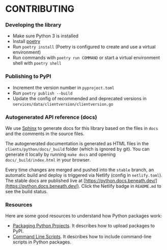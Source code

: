 # CONTRIBUTING

### Developing the library

- Make sure Python 3 is installed
- Install [poetry](https://python-poetry.org/docs/)
- Run `poetry install` (Poetry is configured to create and use a virtual environment)
- Run commands with `poetry run COMMAND` or start a virtual environment shell with `poetry shell`

### Publishing to PyPI

- Increment the version number in `pyproject.toml`
- Run `poetry publish --build`
- Update the config of recommended and deprecated versions in `services/data/clientversion/clientversion.go`

### Autogenerated API reference (docs)

We use [Sphinx](https://www.sphinx-doc.org/en/master/) to generate docs for this library based on the files in `docs` and the comments in the source files.

The autogenerated documentation is generated as HTML files in the `clients/python/docs/_build` folder (which is ignored by git). You can generate it locally by running `make docs` and opening `docs/_build/index.html` in your browser.

Every time changes are merged and pushed into the `stable` branch, an automatic build and deploy is triggered via Netlify (config in `netlify.toml`). The stable docs are published live at [https://python.docs.beneath.dev/](https://python.docs.beneath.dev/). Click the Netlify badge in `README.md` to see the build status.

### Resources

Here are some good resources to understand how Python packages work:

- [Packaging Python Projects](https://packaging.python.org/tutorials/packaging-projects/). It describes how to upload packages to PyPI.
- [Command Line Scripts](https://python-packaging.readthedocs.io/en/latest/command-line-scripts.html). It describes how to include command-line scripts in Python packages.
